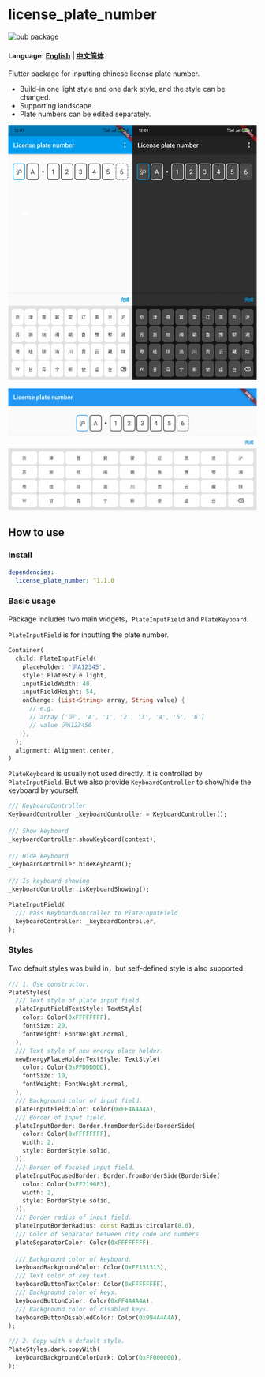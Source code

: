 # license_plate_number

[![pub package](https://img.shields.io/pub/v/license_plate_number)](https://img.shields.io/pub/v/license_plate_number)

#### Language: [English](README.md) | [中文简体](README_CN.md) 

Flutter package for inputting chinese license plate number.

- Build-in one light style and one dark style, and the style can be changed.
- Supporting landscape.
- Plate numbers can be edited separately.

![](screenshots/screenshot_portrait.jpeg)

![](screenshots/screenshot_landscape.jpeg)



## How to use

### Install

```yaml
dependencies:
  license_plate_number: ^1.1.0
```

### Basic usage

Package includes two main widgets，`PlateInputField` and `PlateKeyboard`.

`PlateInputField` is for inputting the plate number.

```dart
Container(
  child: PlateInputField(
    placeHolder: '沪A12345',
    style: PlateStyle.light,
    inputFieldWidth: 40,
    inputFieldHeight: 54,
    onChange: (List<String> array, String value) {
      // e.g.
      // array ['沪', 'A', '1', '2', '3', '4', '5', '6']
      // value 沪A123456
    },
  );
  alignment: Alignment.center,
)
```

`PlateKeyboard` is usually not used directly. It is controlled by `PlateInputField`. But we also provide `KeyboardController` to show/hide the keyboard by yourself.

```dart
/// KeyboardController
KeyboardController _keyboardController = KeyboardController();

/// Show keyboard
_keyboardController.showKeyboard(context);

/// Hide keyboard
_keyboardController.hideKeyboard();

/// Is keyboard showing
_keyboardController.isKeyboardShowing();
```

```dart
PlateInputField(
  /// Pass KeyboardController to PlateInputField
  keyboardController: _keyboardController,
);
```


### Styles

Two default styles was build in，but self-defined style is also supported.

```dart
/// 1. Use constructor.
PlateStyles(
  /// Text style of plate input field.
  plateInputFieldTextStyle: TextStyle(
    color: Color(0xFFFFFFFF),
    fontSize: 20,
    fontWeight: FontWeight.normal,
  ),
  /// Text style of new energy place holder.
  newEnergyPlaceHolderTextStyle: TextStyle(
    color: Color(0xFFDDDDDD),
    fontSize: 10,
    fontWeight: FontWeight.normal,
  ),
  /// Background color of input field.
  plateInputFieldColor: Color(0xFF4A4A4A),
  /// Border of input field.
  plateInputBorder: Border.fromBorderSide(BorderSide(
    color: Color(0xFFFFFFFF),
    width: 2,
    style: BorderStyle.solid,
  )),
  /// Border of focused input field.
  plateInputFocusedBorder: Border.fromBorderSide(BorderSide(
    color: Color(0xFF2196F3),
    width: 2,
    style: BorderStyle.solid,
  )),
  /// Border radius of input field.
  plateInputBorderRadius: const Radius.circular(8.0),
  /// Color of Separator between city code and numbers.
  plateSeparatorColor: Color(0xFFFFFFFF),
  
  /// Background color of keyboard.
  keyboardBackgroundColor: Color(0xFF131313),
  /// Text color of key text.
  keyboardButtonTextColor: Color(0xFFFFFFFF),
  /// Background color of keys.
  keyboardButtonColor: Color(0xFF4A4A4A),
  /// Background color of disabled keys.
  keyboardButtonDisabledColor: Color(0x994A4A4A),
);
```

```dart
/// 2. Copy with a default style.
PlateStyles.dark.copyWith(
  keyboardBackgroundColorDark: Color(0xFF000000),
);
```

